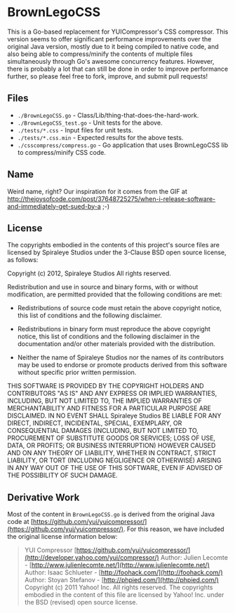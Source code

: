 # BrownLegoCSS

This is a Go-based replacement for YUICompressor's CSS compressor.  This version seems to offer significant performance improvements over the original Java version, mostly due to it being compiled to native code, and also being able to compress/minify the contents of multiple files simultaneously through Go's awesome concurrency features.  However, there is probably a lot that can still be done in order to improve performance further, so please feel free to fork, improve, and submit pull requests!

## Files

* `./BrownLegoCSS.go` - Class/Lib/thing-that-does-the-hard-work.
* `./BrownLegoCSS_test.go` - Unit tests for the above.
* `./tests/*.css` - Input files for unit tests.
* `./tests/*.css.min` - Expected results for the above tests.
* `./csscompress/compress.go` - Go application that uses BrownLegoCSS lib to compress/minify CSS code.

## Name

Weird name, right?  Our inspiration for it comes from the GIF at http://thejoysofcode.com/post/37648725275/when-i-release-software-and-immediately-get-sued-by-a ;-)

## License

The copyrights embodied in the contents of this project's source files are licensed
by Spiraleye Studios under the 3-Clause BSD open source license,
as follows:

Copyright (c) 2012, Spiraleye Studios
All rights reserved.

Redistribution and use in source and binary forms, with or without
modification, are permitted provided that the following conditions are met:

* Redistributions of source code must retain the above copyright notice, this list of conditions and the following disclaimer.

* Redistributions in binary form must reproduce the above copyright notice, this list of conditions and the following disclaimer in the documentation and/or other materials provided with the distribution.

* Neither the name of Spiraleye Studios nor the names of its contributors may be used to endorse or promote products derived from this software without specific prior written permission.

THIS SOFTWARE IS PROVIDED BY THE COPYRIGHT HOLDERS AND CONTRIBUTORS "AS IS" AND
ANY EXPRESS OR IMPLIED WARRANTIES, INCLUDING, BUT NOT LIMITED TO, THE IMPLIED
WARRANTIES OF MERCHANTABILITY AND FITNESS FOR A PARTICULAR PURPOSE ARE
DISCLAIMED. IN NO EVENT SHALL Spiraleye Studios BE LIABLE FOR ANY
DIRECT, INDIRECT, INCIDENTAL, SPECIAL, EXEMPLARY, OR CONSEQUENTIAL DAMAGES
(INCLUDING, BUT NOT LIMITED TO, PROCUREMENT OF SUBSTITUTE GOODS OR SERVICES;
LOSS OF USE, DATA, OR PROFITS; OR BUSINESS INTERRUPTION) HOWEVER CAUSED AND
ON ANY THEORY OF LIABILITY, WHETHER IN CONTRACT, STRICT LIABILITY, OR TORT
(INCLUDING NEGLIGENCE OR OTHERWISE) ARISING IN ANY WAY OUT OF THE USE OF THIS
SOFTWARE, EVEN IF ADVISED OF THE POSSIBILITY OF SUCH DAMAGE.

## Derivative Work

Most of the content in `BrownLegoCSS.go` is derived from the original Java code at [https://github.com/yui/yuicompressor/](https://github.com/yui/yuicompressor/).  For this reason, we have included the original license information below:

> YUI Compressor
[https://github.com/yui/yuicompressor/](http://developer.yahoo.com/yui/compressor/)
Author: Julien Lecomte -  [http://www.julienlecomte.net/](http://www.julienlecomte.net/)
Author: Isaac Schlueter - [http://foohack.com/](http://foohack.com/)
Author: Stoyan Stefanov - [http://phpied.com/](http://phpied.com/)
Copyright (c) 2011 Yahoo! Inc.  All rights reserved.
The copyrights embodied in the content of this file are licensed
by Yahoo! Inc. under the BSD (revised) open source license.
